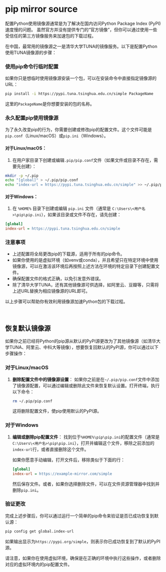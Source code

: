 # pip mirror source
配置Python使用镜像源通常是为了解决在国内访问Python Package Index (PyPI) 速度慢的问题。
虽然官方并没有提供专门的“官方镜像”，但你可以通过使用一些受信任的第三方镜像服务来加速包的下载过程。

在中国，最常用的镜像源之一是清华大学TUNA的镜像服务。以下是配置Python使用TUNA镜像源的步骤：

### 使用pip命令行临时配置

如果你只是想临时使用镜像源安装一个包，可以在安装命令中直接指定镜像源的URL：

```bash
pip install -i https://pypi.tuna.tsinghua.edu.cn/simple PackageName
```

这里的`PackageName`是你想要安装的包的名称。

### 永久配置pip使用镜像源

为了永久改变pip的行为，你需要创建或修改pip的配置文件。这个文件可能是`pip.conf`（Linux/macOS）或`pip.ini`（Windows）。

#### 对于Linux/macOS：

1. 在用户家目录下创建或编辑`.pip/pip.conf`文件（如果文件或目录不存在，需要先创建）：

```bash
mkdir -p ~/.pip
echo "[global]" > ~/.pip/pip.conf
echo "index-url = https://pypi.tuna.tsinghua.edu.cn/simple" >> ~/.pip/pip.conf
```

#### 对于Windows：

1. 在 `%HOME%` 目录下创建或编辑 `pip.ini` 文件（通常是 `C:\Users\<用户名>\pip\pip.ini`），如果该目录或文件不存在，请先创建：

```ini
[global]
index-url = https://pypi.tuna.tsinghua.edu.cn/simple
```

### 注意事项

- 上述配置将全局更改pip的下载源，适用于所有的pip命令。
- 如果你使用的是虚拟环境（如venv或conda），并且希望只在特定环境中使用镜像源，可以在激活该环境后再按照上述方法在环境的特定目录下创建配置文件。
- 确保配置文件的格式正确，以免引发意外错误。
- 除了清华大学TUNA，还有其他镜像源可供选择，如阿里云、豆瓣等，只需将上述URL替换为相应镜像源的URL即可。

以上步骤可以帮助你有效利用镜像源加速Python包的下载过程。


<br>

## 恢复默认镜像源

如果你之前已经将Python的pip源从默认的PyPI源更改为了其他镜像源（如清华大学TUNA、阿里云、中科大等镜像），想要恢复回默认的PyPI源，你可以通过以下步骤操作：

### 对于Linux/macOS

1. **删除配置文件中的镜像源设置**：
   如果你之前是在`~/.pip/pip.conf`文件中添加了镜像源配置，可以通过编辑或删除此文件来恢复默认设置。打开终端，执行以下命令：

   ```bash
   rm ~/.pip/pip.conf
   ```

   这将删除配置文件，使pip使用默认的PyPI源。

### 对于Windows

1. **编辑或删除pip配置文件**：
   找到位于`%HOME%\pip\pip.ini`的配置文件（通常是 `C:\Users\<用户名>\pip\pip.ini`），打开并编辑这个文件，移除之前添加的`index-url`行，或者直接删除这个文件。

   如果你愿意手动编辑，打开文件后，移除类似于下面的行：

   ```ini
   [global]
   index-url = https://example-mirror.com/simple
   ```

   然后保存文件。或者，如果你选择删除文件，可以在文件资源管理器中找到并删除`pip.ini`。

### 验证更改

完成上述步骤后，你可以通过运行一个简单的pip命令来验证是否已成功恢复到默认源：

```bash
pip config get global.index-url
```

如果输出显示为`https://pypi.org/simple`，则表示你已成功恢复到了默认的PyPI源。

请注意，如果你在使用虚拟环境，确保是在正确的环境中执行这些操作，或者删除对应的虚拟环境内的pip配置文件。